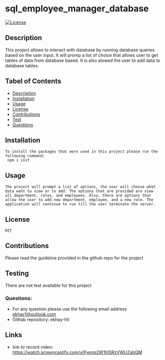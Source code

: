 # sql_employee_manager_database

[![License](https://img.shields.io/badge/License-MIT-blue.svg)](https://opensource.org/licenses/MIT)
     
## Description
This project allows to interact with database by running database queries based on the user input. It will promp a list of choice that allows user to get tables of data from database based. It is also alowed the user to add data to database tables. 

## Tabel of Contents

* [Description](#Description)
* [Installation](#Installation)
* [Usage](#Usage)
* [License](#License)
* [Contributions](#Contributions)
* [Test](#Test)
* [Questions](#Questions)
    
## Installation 
    To install the packages that were used in this project please run the following command:
     npm i init

 ## Usage
    The project will prompt a list of options, the user will choose what data want to view or to add. The options that are provided are view all department, roles, and employees. Also, there are options that allow the user to add new department, employee, and a new role. The application will continue to run till the user terminate the server. 

## License
    MIT

## Contributions
Please read the guideline provided in the github repo for the project

## Testing
There are not test available for this project


### Questions:

* For any question please use the following email address ekhay1@outlook.com
* Githab repository: ekhay-hit

## Links
* link to record video: https://watch.screencastify.com/v/Pwmp2W1hISRzVWUZabQM